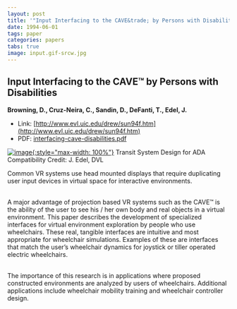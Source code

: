 ```yaml
---
layout: post
title: '"Input Interfacing to the CAVE&trade; by Persons with Disabilities"'
date: 1994-06-01
tags: paper
categories: papers
tabs: true
image: input.gif-srcw.jpg
---
```


## Input Interfacing to the CAVE&trade; by Persons with Disabilities
**Browning, D., Cruz-Neira, C., Sandin, D., DeFanti, T., Edel, J.**
- Link: [http://www.evl.uic.edu/drew/sun94f.htm](http://www.evl.uic.edu/drew/sun94f.htm)
- PDF: [interfacing-cave-disabilities.pdf](/documents/interfacing-cave-disabilities.pdf)


[![image](https://www.evl.uic.edu/output/originals/input.gif-srcw.jpg){:style="max-width: 100%"}](https://www.evl.uic.edu/output/originals/input.gif-srcw.jpg)
Transit System Design for ADA Compatibility
Credit: J. Edel, DVL

Common VR systems use head mounted displays that require duplicating user input devices in virtual space for interactive environments.<br><br>

A major advantage of projection based VR systems such as the CAVE&trade; is the ability of the user to see his / her own body and real objects in a virtual environment. This paper describes the development of specialized interfaces for virtual environment exploration by people who use wheelchairs. These real, tangible interfaces are intuitive and most appropriate for wheelchair simulations. Examples of these are interfaces that match the user&rsquo;s wheelchair dynamics for joystick or tiller operated electric wheelchairs.<br><br>

The importance of this research is in applications where proposed constructed environments are analyzed by users of wheelchairs. Additional applications include wheelchair mobility training and wheelchair controller design.